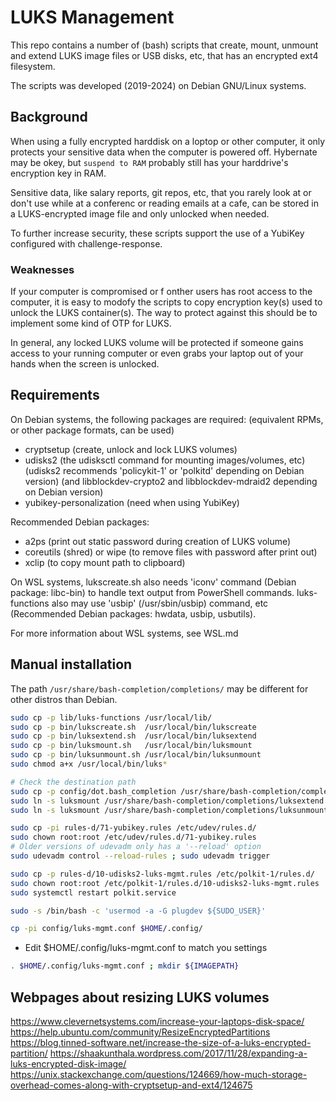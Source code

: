# LUKS Management

This repo contains a number of (bash) scripts that create, mount, unmount
and extend LUKS image files or USB disks, etc, that has an encrypted
ext4 filesystem.

The scripts was developed (2019-2024) on Debian GNU/Linux systems.

## Background

When using a fully encrypted harddisk on a loptop or other computer,
it only protects your sensitive data when the computer is powered off.
Hybernate may be okey, but `suspend to RAM` probably still has your
harddrive's encryption key in RAM.

Sensitive data, like salary reports, git repos, etc, that you rarely look
at or don't use while at a conferenc or reading emails at a cafe, can
be stored in a LUKS-encrypted image file and only unlocked when needed.

To further increase security, these scripts support the use of a YubiKey
configured with challenge-response.

### Weaknesses

If your computer is compromised or f onther users has root access to the
computer, it is easy to modofy the scripts to copy encryption key(s) used
to unlock the LUKS container(s). The way to protect against this should be
to implement some kind of OTP for LUKS.

In general, any locked LUKS volume will be protected if someone gains
access to your running computer or even grabs your laptop out of your
hands when the screen is unlocked.

## Requirements

On Debian systems, the following packages are required:
(equivalent RPMs, or other package formats, can be used)
- cryptsetup (create, unlock and lock LUKS volumes)
- udisks2 (the udisksctl command for mounting images/volumes, etc)
  (udisks2 recommends 'policykit-1' or 'polkitd' depending on Debian version)
  (and libblockdev-crypto2 and libblockdev-mdraid2 depending on Debian version)
- yubikey-personalization (need when using YubiKey)

Recommended Debian packages:
- a2ps (print out static password during creation of LUKS volume)
- coreutils (shred) or wipe (to remove files with password after print out)
- xclip (to copy mount path to clipboard)

On WSL systems, lukscreate.sh also needs 'iconv' command (Debian package: libc-bin)
to handle text output from PowerShell commands.
luks-functions also may use 'usbip' (/usr/sbin/usbip) command, etc
(Recommended Debian packages: hwdata, usbip, usbutils).

For more information about WSL systems, see WSL.md

## Manual installation
The path `/usr/share/bash-completion/completions/` may be different for
other distros than Debian.

```bash
sudo cp -p lib/luks-functions /usr/local/lib/
sudo cp -p bin/lukscreate.sh  /usr/local/bin/lukscreate
sudo cp -p bin/luksextend.sh  /usr/local/bin/luksextend
sudo cp -p bin/luksmount.sh   /usr/local/bin/luksmount
sudo cp -p bin/luksunmount.sh /usr/local/bin/luksunmount
sudo chmod a+x /usr/local/bin/luks*

# Check the destination path
sudo cp -p config/dot.bash_completion /usr/share/bash-completion/completions/luksmount
sudo ln -s luksmount /usr/share/bash-completion/completions/luksextend
sudo ln -s luksmount /usr/share/bash-completion/completions/luksunmount

sudo cp -pi rules-d/71-yubikey.rules /etc/udev/rules.d/
sudo chown root:root /etc/udev/rules.d/71-yubikey.rules
# Older versions of udevadm only has a '--reload' option
sudo udevadm control --reload-rules ; sudo udevadm trigger

sudo cp -p rules-d/10-udisks2-luks-mgmt.rules /etc/polkit-1/rules.d/
sudo chown root:root /etc/polkit-1/rules.d/10-udisks2-luks-mgmt.rules
sudo systemctl restart polkit.service

sudo -s /bin/bash -c 'usermod -a -G plugdev ${SUDO_USER}'

cp -pi config/luks-mgmt.conf $HOME/.config/
```
- Edit $HOME/.config/luks-mgmt.conf to match you settings

```bash
. $HOME/.config/luks-mgmt.conf ; mkdir ${IMAGEPATH}
```

## Webpages about resizing LUKS volumes

https://www.clevernetsystems.com/increase-your-laptops-disk-space/
https://help.ubuntu.com/community/ResizeEncryptedPartitions
https://blog.tinned-software.net/increase-the-size-of-a-luks-encrypted-partition/
https://shaakunthala.wordpress.com/2017/11/28/expanding-a-luks-encrypted-disk-image/
https://unix.stackexchange.com/questions/124669/how-much-storage-overhead-comes-along-with-cryptsetup-and-ext4/124675

